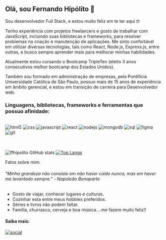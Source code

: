 ## Olá, sou Fernando Hipólito 👋 

Sou desenvolvedor Full Stack, e estou muito feliz em te ter aqui 🤓


Tenho experiência com projetos freelancers e gosto de trabalhar com JavaScript, incluindo suas bibliotecas e frameworks, para resolver problemas na criação e manutenção de aplicações. Me sinto confortável em utilizar diversas tecnologias, tais como React, Node.js, Express.js, entre outras, e busco sempre aprender mais para melhorar minhas habilidades.


Atualmente estou cursando o Bootcamp TripleTen (eleito 3 anos consecutivos melhor bootcamp dos Estados Unidos).


Também sou formado em administração de empresas, pela Pontifícia Universidade Católica de São Paulo, possuo mais de 15 anos de experiência em âmbito gerencial, e estou em transição de carreira para Desenvolvedor web.


### Linguagens, bibliotecas, frameworks e ferramentas que possuo afinidade:

<div style="display: inline_block"><br/>
<img aling="center" alt="html5" src="https://img.shields.io/badge/HTML5-E34F26?style=for-the-badge&logo=html5&logoColor=white"/>
<img aling="center" alt="css" src="https://img.shields.io/badge/CSS-239120?&style=for-the-badge&logo=css3&logoColor=white"/>
<img aling="center" alt="javascript" src="https://img.shields.io/badge/JavaScript-323330?style=for-the-badge&logo=javascript&logoColor=F7DF1E"/>
<img aling="center" alt="react" src="https://img.shields.io/badge/React-20232A?style=for-the-badge&logo=react&logoColor=61DAFB"/>
<img aling="center" alt="nodejs" src="https://img.shields.io/badge/Node.js-43853D?style=for-the-badge&logo=node.js&logoColor=white"/>
<img aling="center" alt="mongodb" src="https://img.shields.io/badge/MongoDB-4EA94B?style=for-the-badge&logo=mongodb&logoColor=white"/>
<img aling="center" alt="sql" src="https://img.shields.io/badge/MySQL-00000F?style=for-the-badge&logo=mysql&logoColor=white"/>
<img aling="center" alt="figma" src="https://img.shields.io/badge/Figma-F24E1E?style=for-the-badge&logo=figma&logoColor=white"/>
<img aling="center" alt="git" src="https://img.shields.io/badge/GitLab-330F63?style=for-the-badge&logo=gitlab&logoColor=white"/> 
</div>

<br/>
<br/>

  
![ffhipolito GitHub stats](https://github-readme-stats.vercel.app/api?username=ffhipolito&show_icons=true&theme=radical) [![Top Langs](https://github-readme-stats.vercel.app/api/top-langs/?username=ffhipolito&show_icons=true&theme=radical)](https://github.com/ffhipolito/github-readme-stats)



Fatos sobre mim:
###### "Minha grandeza não consiste em não haver caído nunca, mas em haver me levantado sempre." - Napoleão Bonaparte
- Gosto de viajar, conhecer lugares e culturas.
- Cozinhar esta entre meus hobbies preferidos.
- Séries e livros não podem faltar.
- Família, churrasco, cerveja e boa música....me fazem muito feliz!!

#### Saiba mais: 
[![social](https://img.shields.io/badge/LinkedIn-0077B5?style=for-the-badge&logo=linkedin&logoColor=white)](https://www.linkedin.com/in/fernando-hip%C3%B3lito-b65742168/)
                                                                            

